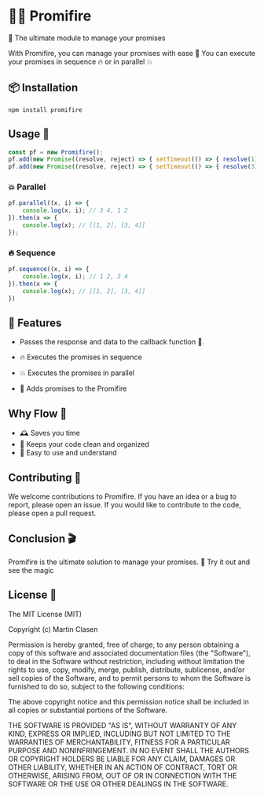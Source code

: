 # 👩‍🚒 Promifire

💪 The ultimate module to manage your promises 

 With Promifire, you can manage your promises with ease 🙌
 You can execute your promises in sequence 🔥 or in parallel 💥
 
 ## 📦 Installation
```shell
npm install promifire
```

## Usage 🔧
```js
const pf = new Promifire();
pf.add(new Promise((resolve, reject) => { setTimeout(() => { resolve(1) }, 1500) }), 2);
pf.add(new Promise((resolve, reject) => { setTimeout(() => { resolve(3) }, 1000) }), 4);
```

### 💥 Parallel
```js
pf.parallel((x, i) => {
    console.log(x, i); // 3 4, 1 2
}).then(x => {
    console.log(x); // [[1, 2], [3, 4]]
});
```

### 🔥 Sequence
```js
pf.sequence((x, i) => {
    console.log(x, i); // 1 2, 3 4
}).then(x => {
    console.log(x); // [[1, 2], [3, 4]]
})
```

## 🎉 Features
- Passes the response and data to the callback function 🎉.

- 🔥 Executes the promises in sequence
- 💥 Executes the promises in parallel
- 💪 Adds promises to the Promifire

## Why Flow 🤔
- 🕰️ Saves you time
- 🧹 Keeps your code clean and organized
- 🧠 Easy to use and understand

## Contributing 🤝
We welcome contributions to Promifire. If you have an idea or a bug to report, please open an issue. If you would like to contribute to the code, please open a pull request.

## Conclusion 🎬
Promifire is the ultimate solution to manage your promises.
🔮 Try it out and see the magic
## License 📄
The MIT License (MIT)

Copyright (c) Martin Clasen

Permission is hereby granted, free of charge, to any person obtaining a copy of this software and associated documentation files (the "Software"), to deal in the Software without restriction, including without limitation the rights to use, copy, modify, merge, publish, distribute, sublicense, and/or sell copies of the Software, and to permit persons to whom the Software is furnished to do so, subject to the following conditions:

The above copyright notice and this permission notice shall be included in all copies or substantial portions of the Software.

THE SOFTWARE IS PROVIDED "AS IS", WITHOUT WARRANTY OF ANY KIND, EXPRESS OR IMPLIED, INCLUDING BUT NOT LIMITED TO THE WARRANTIES OF MERCHANTABILITY, FITNESS FOR A PARTICULAR PURPOSE AND NONINFRINGEMENT. IN NO EVENT SHALL THE AUTHORS OR COPYRIGHT HOLDERS BE LIABLE FOR ANY CLAIM, DAMAGES OR OTHER LIABILITY, WHETHER IN AN ACTION OF CONTRACT, TORT OR OTHERWISE, ARISING FROM, OUT OF OR IN CONNECTION WITH THE SOFTWARE OR THE USE OR OTHER DEALINGS IN THE SOFTWARE.


